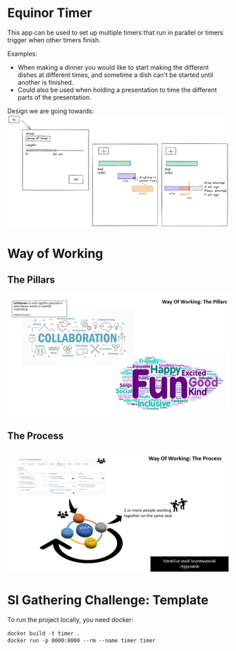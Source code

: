 # Equinor Timer
This app can be used to set up multiple timers that run in parallel or timers trigger when other timers finish.

Examples:
- When making a dinner you would like to start making the different dishes at different times, and sometime a dish can't be started until another is finished.
- Could also be used when holding a presentation to time the different parts of the presentation.

Design we are going towards:
![alt 'UI Sketches'](documents/sketches/sketch_second_iteration)

# Way of Working

## The Pillars

![alt 'The Pillars'](documents/wow_pillars.PNG)

## The Process

![alt 'The Process'](documents/wow_process.PNG)


# SI Gathering Challenge: Template

To run the project locally, you need docker:

```
docker build -t timer .
docker run -p 8000:8000 --rm --name timer timer
```
